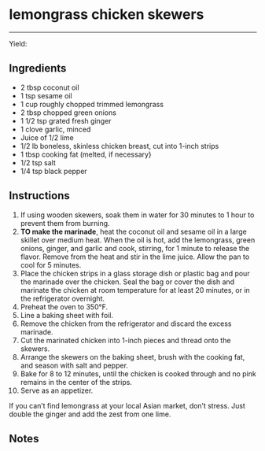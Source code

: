 # lemongrass chicken skewers
---
Yield: 

## Ingredients
- 2 tbsp coconut oil
- 1 tsp sesame oil
- 1 cup roughly chopped trimmed lemongrass
- 2 tbsp chopped green onions
- 1 1/2 tsp grated fresh ginger
- 1 clove garlic, minced
- Juice of 1/2 lime
- 1/2 lb boneless, skinless chicken breast, cut into 1-inch strips
- 1 tbsp cooking fat (melted, if necessary}
- 1/2 tsp salt
- 1/4 tsp black pepper

## Instructions
1. If using wooden skewers, soak them in water for 30 minutes to 1 hour to prevent them from burning.
2. **TO make the marinade**, heat the coconut oil and sesame oil in a large skillet over medium heat.  When the oil is hot, add the lemongrass, green onions, ginger, and garlic and cook, stirring, for 1 minute to release the flavor. Remove from the heat and stir in the lime juice. Allow the pan to cool for 5 minutes.
3. Place the chicken strips in a glass storage dish or plastic bag and pour the marinade over the chicken. Seal the bag or cover the dish and marinate the chicken at room temperature for at least 20 minutes, or in the refrigerator overnight.
4. Preheat the oven to 350°F.
5. Line a baking sheet with foil.
6. Remove the chicken from the refrigerator and discard the excess marinade.
7. Cut the marinated chicken into 1-inch pieces and thread onto the skewers. 
8. Arrange the skewers on the baking sheet, brush with the cooking fat, and season with salt and pepper. 
9. Bake for 8 to 12 minutes, until the chicken is cooked through and no pink remains in the center of the strips. 
10. Serve as an appetizer.

If you can’t find lemongrass at your local Asian market, don’t stress. Just double the ginger and add the zest from one lime.

## Notes

